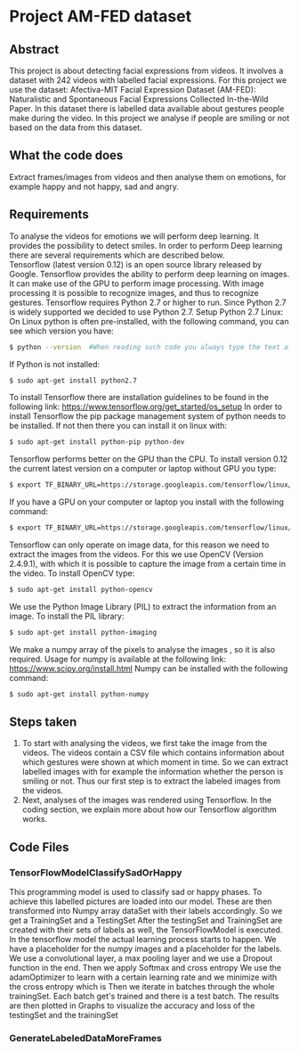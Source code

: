 # Project AM-FED dataset

## Abstract
This project is about detecting facial expressions from videos. It involves a dataset with 242 videos with labelled facial expressions. For this project we use the dataset: Afectiva-MIT Facial Expression Dataset (AM-FED): Naturalistic and Spontaneous Facial Expressions Collected In-the-Wild Paper. In this dataset there is labelled data available about gestures people make during the video. In this project we analyse if people are smiling or not based on the data from this dataset.

## What the code does
Extract frames/images from videos and then analyse them on emotions, for example happy and not happy, sad and angry. 

## Requirements
To analyse the videos for emotions we will perform deep learning. It provides the possibility to detect smiles. In order to perform Deep learning there are several requirements which are described below. 	 	 	
Tensorflow (latest version 0.12) is an open source library released by Google. Tensorflow provides the ability to perform deep learning on images. It can make use of the GPU to perform image processing. With image processing it is possible to recognize images, and thus to recognize gestures.
Tensorflow requires Python 2.7 or higher to run. Since Python 2.7 is widely supported we decided to use Python 2.7.
Setup Python 2.7 Linux:
On Linux python is often pre-installed, with the following command, you can see which version you have:
```bash
$ python --version  #When reading such code you always type the text after the $ in your terminal 
```
If Python is not installed: 
```bash
$ sudo apt-get install python2.7
```
To install Tensorflow there are installation guidelines to be found in the following link:
https://www.tensorflow.org/get_started/os_setup
In order to install Tensorflow the pip package management system of python needs to be installed. If not then there you can install it on linux with:
```bash
$ sudo apt-get install python-pip python-dev
```
Tensorflow performs better on the GPU than the CPU. To install version 0.12 the current latest version on a computer or laptop without GPU you type:
```bash
$ export TF_BINARY_URL=https://storage.googleapis.com/tensorflow/linux/cpu/tensorflow-0.12.0rc1-cp27-none-linux_x86_64.whl
```
If you have a GPU on your computer or laptop you install with the following command:
```bash
$ export TF_BINARY_URL=https://storage.googleapis.com/tensorflow/linux/gpu/tensorflow_gpu-0.12.0rc1-cp27-none-linux_x86_64.whl
```
Tensorflow can only operate on image data, for this reason we need to extract the images from the videos. For this we use OpenCV (Version 2.4.9.1), with which it is possible to capture the image from a certain time in the video. To install OpenCV type:
```bash
$ sudo apt-get install python-opencv
```
We use the Python Image Library (PIL) to extract the information from an image. To install the PIL library:
```bash
$ sudo apt-get install python-imaging
```
We make a numpy array of the pixels to analyse the images , so it is also required. Usage for numpy is available at the following link: https://www.scipy.org/install.html
Numpy can be installed with the following command:
```bash
$ sudo apt-get install python-numpy
```
## Steps taken
1. To start with analysing the videos, we first take the image from the videos. The videos contain a CSV file which contains information about which gestures were shown at which moment in time. So we can extract labelled images with for example the information whether the person is smiling or not. Thus our first step is to extract the labeled images from the videos.
2. Next, analyses of the images was rendered using Tensorflow. In the coding section, we explain more about how our Tensorflow algorithm works. 

## Code Files
### TensorFlowModelClassifySadOrHappy
This programming model is used to classify sad or happy phases. 
To achieve this labelled pictures are loaded into our model. 
These are then transformed into Numpy array dataSet with their labels accordingly. So we get a TrainingSet and a TestingSet
After the testingSet and TrainingSet are created with their sets of labels as well, the TensorFlowModel is executed.
In the tensorflow model the actual learning process starts to happen. 
We have a placeholder for the numpy images and a placeholder for the labels.
We use a convolutional layer, a max pooling layer and we use a Dropout function in the end. 
Then we apply Softmax and cross entropy
We use the adamOptimizer to learn with a certain learning rate and we minimize with the cross entropy which is
Then we iterate in batches through the whole trainingSet. Each batch get's trained and there is a test batch.
The results are then plotted in Graphs to visualize the accuracy and loss of the testingSet and the trainingSet

### GenerateLabeledDataMoreFrames
